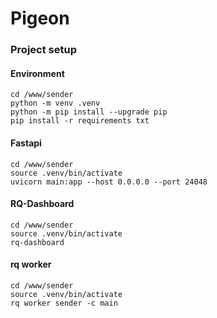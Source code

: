 # Pigeon

### Project setup
#### Environment
```
cd /www/sender
python -m venv .venv
python -m pip install --upgrade pip
pip install -r requirements txt
```
#### Fastapi
```
cd /www/sender
source .venv/bin/activate
uvicorn main:app --host 0.0.0.0 --port 24048
```
#### RQ-Dashboard
```
cd /www/sender
source .venv/bin/activate
rq-dashboard
```
#### rq worker
```
cd /www/sender
source .venv/bin/activate
rq worker sender -c main
```
